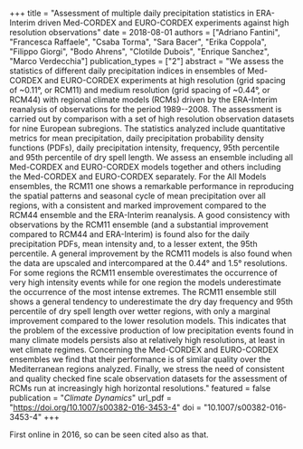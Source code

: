 +++
title = "Assessment of multiple daily precipitation statistics in ERA-Interim driven Med-CORDEX and EURO-CORDEX experiments against high resolution observations"
date = 2018-08-01
authors = ["Adriano Fantini", "Francesca Raffaele", "Csaba Torma", "Sara Bacer", "Erika Coppola", "Filippo Giorgi", "Bodo Ahrens", "Clotilde Dubois", "Enrique Sanchez", "Marco Verdecchia"]
publication_types = ["2"]
abstract = "We assess the statistics of different daily precipitation indices in ensembles of Med-CORDEX and EURO-CORDEX experiments at high resolution (grid spacing of ~0.11°, or RCM11) and medium resolution (grid spacing of ~0.44°, or RCM44) with regional climate models (RCMs) driven by the ERA-Interim reanalysis of observations for the period 1989--2008. The assessment is carried out by comparison with a set of high resolution observation datasets for nine European subregions. The statistics analyzed include quantitative metrics for mean precipitation, daily precipitation probability density functions (PDFs), daily precipitation intensity, frequency, 95th percentile and 95th percentile of dry spell length. We assess an ensemble including all Med-CORDEX and EURO-CORDEX models together and others including the Med-CORDEX and EURO-CORDEX separately. For the All Models ensembles, the RCM11 one shows a remarkable performance in reproducing the spatial patterns and seasonal cycle of mean precipitation over all regions, with a consistent and marked improvement compared to the RCM44 ensemble and the ERA-Interim reanalysis. A good consistency with observations by the RCM11 ensemble (and a substantial improvement compared to RCM44 and ERA-Interim) is found also for the daily precipitation PDFs, mean intensity and, to a lesser extent, the 95th percentile. A general improvement by the RCM11 models is also found when the data are upscaled and intercompared at the 0.44° and 1.5° resolutions. For some regions the RCM11 ensemble overestimates the occurrence of very high intensity events while for one region the models underestimate the occurrence of the most intense extremes. The RCM11 ensemble still shows a general tendency to underestimate the dry day frequency and 95th percentile of dry spell length over wetter regions, with only a marginal improvement compared to the lower resolution models. This indicates that the problem of the excessive production of low precipitation events found in many climate models persists also at relatively high resolutions, at least in wet climate regimes. Concerning the Med-CORDEX and EURO-CORDEX ensembles we find that their performance is of similar quality over the Mediterranean regions analyzed. Finally, we stress the need of consistent and quality checked fine scale observation datasets for the assessment of RCMs run at increasingly high horizontal resolutions."
featured = false
publication = "*Climate Dynamics*"
url_pdf = "https://doi.org/10.1007/s00382-016-3453-4"
doi = "10.1007/s00382-016-3453-4"
+++

First online in 2016, so can be seen cited also as that.
